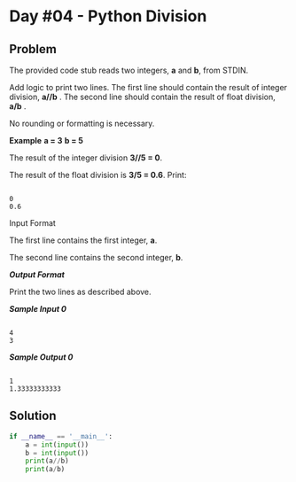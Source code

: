 # Day #04 - Python Division
## Problem

The provided code stub reads two integers, **a** and **b**, from STDIN.

Add logic to print two lines. The first line should contain the result of integer division,  **a//b** . The second line should contain the result of float division,  **a/b** .

No rounding or formatting is necessary.

**Example**
**a = 3**
**b = 5**

The result of the integer division **3//5 = 0**.

The result of the float division is **3/5 = 0.6**.
Print:
```

0
0.6

```
Input Format

The first line contains the first integer, **a**.

The second line contains the second integer, **b**.

***Output Format***

Print the two lines as described above.

***Sample Input 0***
```

4
3

```
***Sample Output 0***
```

1
1.33333333333

```

## Solution
```py
if __name__ == '__main__':
    a = int(input())
    b = int(input())
    print(a//b)
    print(a/b)
```
